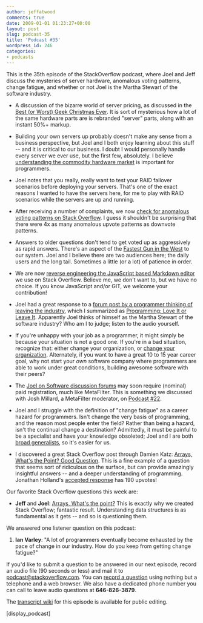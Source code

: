 ```yaml
---
author: jeffatwood
comments: true
date: 2009-01-01 01:23:27+00:00
layout: post
slug: podcast-35
title: 'Podcast #35'
wordpress_id: 246
categories:
- podcasts
---
```


This is the 35th episode of the StackOverflow podcast, where Joel and Jeff discuss the mysteries of server hardware, anomalous voting patterns, change fatigue, and whether or not Joel is the Martha Stewart of the software industry.






  * A discussion of the bizarre world of server pricing, as discussed in the [Best (or Worst) Geek Christmas Ever](http://www.codinghorror.com/blog/archives/001200.html). It is sort of mysterious how a lot of the same hardware parts are is rebranded "server" parts, along with an instant 50%+ markup.


  * Building your own servers up probably doesn't make any sense from a business perspective, but Joel and I both enjoy learning about this stuff -- and it is critical to our business. I doubt I would personally handle every server we ever use, but the first few, absolutely. I believe [understanding the commodity hardware market](http://www.codinghorror.com/blog/archives/000814.html) is important for programmers.  



  * Joel notes that you really, really want to test your RAID failover scenarios before deploying your servers. That's one of the exact reasons I wanted to have the servers here, for me to play with RAID scenarios while the servers are up and running.


  * After receiving a number of complaints, we now [check for anomalous voting patterns on Stack Overflow](http://blog.stackoverflow.com/2008/12/vote-fraud-and-you/). I guess it shouldn't be surprising that there were 4x as many anomalous upvote patterns as downvote patterns.


  * Answers to older questions don't tend to get voted up as aggressively as rapid answers. There's an aspect of the [Fastest Gun in the West](http://stackoverflow.com/questions/56103/fastest-gun-in-the-west-problem-closed) to our system. Joel and I believe there are two audiences here; the daily users and the long tail. Sometimes a little (or a lot) of patience in order.


  * We are now [reverse engineering the JavaScript based Markdown editor](http://blog.stackoverflow.com/2008/12/reverse-engineering-the-wmd-editor/) we use on Stack Overflow. Believe me, we don't want to, but we have no choice. If you know JavaScript and/or GIT, we welcome your contribution!


  * Joel had a great response to a [forum post by a programmer thinking of leaving the industry](http://discuss.joelonsoftware.com/default.asp?joel.3.718003.14), which I summarized as [Programming: Love It or Leave It](http://www.codinghorror.com/blog/archives/001202.html). Apparently Joel thinks of himself as the Martha Stewart of the software industry? Who am I to judge; listen to the audio yourself.


  * If you're unhappy with your job as a programmer, it might simply be because your situation is not a good one. If you're in a bad situation, recognize that: either change your organization, or [change your organization](http://www.codinghorror.com/blog/archives/000689.html). Alternately, if you want to have a great 10 to 15 year career goal, why not start your _own_ software company where programmers are able to work under great conditions, building awesome software with their peers?


  * The [Joel on Software discussion forums](http://discuss.joelonsoftware.com/?joel) may soon require (nominal) paid registration, much like MetaFilter. This is something we discussed with Josh Millard, a MetaFilter moderator, on [Podcast #22](http://blog.stackoverflow.com/2008/09/podcast-22/).


  * Joel and I struggle with the definition of "change fatigue" as a career hazard for programmers. Isn't change the very basis of programming, and the reason most people enter the field? Rather than being a hazard, isn't the continual change a destination? Admittedly, it must be painful to be a specialist and have your knowledge obsoleted; Joel and I are both [broad generalists](http://www.codinghorror.com/blog/archives/000711.html), so it's easier for us.


  * I discovered a great Stack Overflow post through Damien Katz: [Arrays, What's the Point? Good Question](http://damienkatz.net/2008/12/arrays_whats_the_point_good_qu.html). This is a fine example of a question that seems sort of ridiculous on the surface, but can provide amazingly insightful answers -- and a deeper understanding of programming. Jonathan Holland's [accepted response](http://stackoverflow.com/questions/392397/arrays-whats-the-point#392426) has 190 upvotes!




Our favorite Stack Overflow questions this week are:






  * **Jeff** and **Joel**: [Arrays, What's the point?](http://stackoverflow.com/questions/392397/arrays-whats-the-point) This is exactly why we created Stack Overflow; fantastic result. Understanding data structures is as fundamental as it gets -- and so is questioning them.  





We answered one listener question on this podcast:






  1. **Ian Varley**: "A lot of programmers eventually become exhausted by the pace of change in our industry. How do you keep from getting change fatigue?"





If you'd like to submit a question to be answered in our next episode, record an audio file (90 seconds or less) and mail it to [podcast@stackoverflow.com](mailto:podcast@stackoverflow.com). You can [record a question](http://blog.stackoverflow.com/index.php/2008/05/recording-podcast-questions-using-our-telephone/) using nothing but a telephone and a web browser. We also have a dedicated phone number you can call to leave audio questions at **646-826-3879**.






The [transcript wiki](https://stackoverflow.fogbugz.com/default.asp?pg=pgWiki&command=view&ixWikiPage=29014) for this episode is available for public editing.






[display_podcast]

